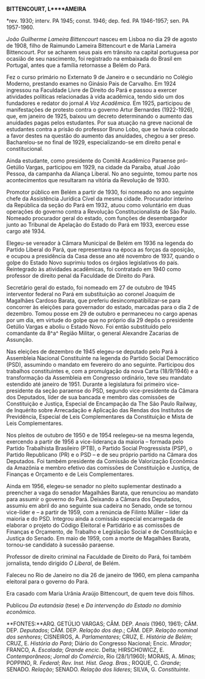 **BITTENCOURT, L****AMEIRA**

\*rev. 1930; interv. PA 1945; const. 1946; dep. fed. PA 1946-1957; sen.
PA 1957-1960.

*João Guilherme Lameira Bittencourt* nasceu em Lisboa no dia 29 de
agosto de 1908, filho de Raimundo Lameira Bittencourt e de Maria Lameira
Bittencourt. Por se acharem seus pais em trânsito na capital portuguesa
por ocasião de seu nascimento, foi registrado na embaixada do Brasil em
Portugal, antes que a família retornasse a Belém do Pará.

Fez o curso primário no Externato 9 de Janeiro e o secundário no Colégio
Moderno, prestando exames no Ginásio Pais de Carvalho. Em 1924 ingressou
na Faculdade Livre de Direito do Pará e passou a exercer atividades
políticas relacionadas à vida acadêmica, tendo sido um dos fundadores e
redator do jornal *A Voz Acadêmica.* Em 1925, participou de
manifestações de protesto contra o governo Artur Bernardes (1922-1926),
que, em janeiro de 1925, baixou um decreto determinando o aumento das
anuidades pagas pelos estudantes. Por sua atuação na greve nacional de
estudantes contra a prisão do professor Bruno Lobo, que se havia
colocado a favor destes na questão do aumento das anuidades, chegou a
ser preso. Bacharelou-se no final de 1929, especializando-se em direito
penal e constitucional.

Ainda estudante, como presidente do Comitê Acadêmico Paraense
pró-Getúlio Vargas, participou em 1929, na cidade da Paraíba, atual João
Pessoa, da campanha da Aliança Liberal. No ano seguinte, tomou parte nos
acontecimentos que resultaram na vitória da Revolução de 1930.

Promotor público em Belém a partir de 1930, foi nomeado no ano seguinte
chefe da Assistência Jurídica Cível da mesma cidade. Procurador interino
da República da seção do Pará em 1932, atuou como voluntário em duas
operações do governo contra a Revolução Constitucionalista de São Paulo.
Nomeado procurador geral do estado, com funções de desembargador junto
ao Tribunal de Apelação do Estado do Pará em 1933, exerceu esse cargo
até 1934.

Elegeu-se vereador à Câmara Municipal de Belém em 1936 na legenda do
Partido Liberal do Pará, que representava na época as forças da
oposição, e ocupou a presidência da Casa desse ano até novembro de 1937,
quando o golpe do Estado Novo suprimiu todos os órgãos legislativos do
país. Reintegrado às atividades acadêmicas, foi contratado em 1940 como
professor de direito penal da Faculdade de Direito do Pará.

Secretário geral do estado, foi nomeado em 27 de outubro de 1945
interventor federal no Pará em substituição ao coronel Joaquim de
Magalhães Cardoso Barata, que preferiu desincompatibilizar-se para
concorrer às eleições para governador do estado, marcadas para o dia 2
de dezembro. Tomou posse em 29 de outubro e permaneceu no cargo apenas
por um dia, em virtude do golpe que no próprio dia 29 depôs o presidente
Getúlio Vargas e aboliu o Estado Novo. Foi então substituído pelo
comandante da 8^a^ Região Militar, o general Alexandre Zacarias de
Assunção.

Nas eleições de dezembro de 1945 elegeu-se deputado pelo Pará à
Assembleia Nacional Constituinte na legenda do Partido Social
Democrático (PSD), assumindo o mandato em fevereiro do ano seguinte.
Participou dos trabalhos constituintes e, com a promulgação da nova
Carta (18/9/1946) e a transformação da Assembleia em Congresso
ordinário, teve seu mandato estendido até janeiro de 1951. Durante a
legislatura foi primeiro vice-presidente da seção paraense do PSD,
segundo vice-presidente da Câmara dos Deputados, líder de sua bancada e
membro das comissões de Constituição e Justiça, Especial de Encampação
da The São Paulo Railway, de Inquérito sobre Arrecadação e Aplicação das
Rendas dos Institutos de Previdência, Especial de Leis Complementares da
Constituição e Mista de Leis Complementares.

Nos pleitos de outubro de 1950 e de 1954 reelegeu-se na mesma legenda,
exercendo a partir de 1956 a vice-liderança da maioria – formada pelo
Partido Trabalhista Brasileiro (PTB), o Partido Social Progressista
(PSP), o Partido Republicano (PR) e o PSD – e de seu próprio partido na
Câmara dos Deputados. Foi também presidente da Comissão de Valorização
Econômica da Amazônia e membro efetivo das comissões de Constituição e
Justiça, de Finanças e Orçamento e de Leis Complementares.

Ainda em 1956, elegeu-se senador no pleito suplementar destinado a
preencher a vaga do senador Magalhães Barata, que renunciou ao mandato
para assumir o governo do Pará. Deixando a Câmara dos Deputados, assumiu
em abril do ano seguinte sua cadeira no Senado, onde se tornou
vice-líder e – a partir de 1959, com a renúncia de Filinto Müller –
líder da maioria e do PSD. Integrou ainda a comissão especial
encarregada de elaborar o projeto do Código Eleitoral e Partidário e as
comissões de Finanças e Orçamento, de Trabalho e Legislação Social e de
Constituição e Justiça do Senado. Em maio de 1959, com a morte de
Magalhães Barata, tornou-se candidato à sucessão paraense.

Professor de direito criminal na Faculdade de Direito do Pará, foi
também jornalista, tendo dirigido *O Liberal*, de Belém.

Faleceu no Rio de Janeiro no dia 26 de janeiro de 1960, em plena
campanha eleitoral para o governo do Pará.

Era casado com Maria Urânia Araújo Bittencourt, de quem teve dois
filhos.

Publicou *Da eutanásia* (tese) e *Da intervenção do Estado no domínio
econômico.*

**FONTES:**ARQ. GETÚLIO VARGAS; CÂM. DEP. *Anais* (1960, 1961); CÂM.
DEP. *Deputados*; CÂM. DEP. *Relação dos dep*.; CÂM. DEP. *Relação
nominal dos senhores*; CISNEIROS, A. *Parlamentares*; CRUZ, E. *História
de Belém*; CRUZ, E. *História do Pará*; Diário do Congresso Nacional;
Encic. *Mirador*; FRANCO, A. *Escalada*; *Grande encic*. Delta;
HIRSCHOWICZ, E. *Contemporâneos*; *Jornal do Comércio*, Rio (28/1/1960);
MORAIS, A. *Minas*; POPPINO, R. *Federal*; *Rev. Inst. Hist. Geog.
Bras*.; ROQUE, C. *Grande*; SENADO. *Relação*; SENADO. *Relação dos
líderes*; SILVA, G. *Constituinte*.
